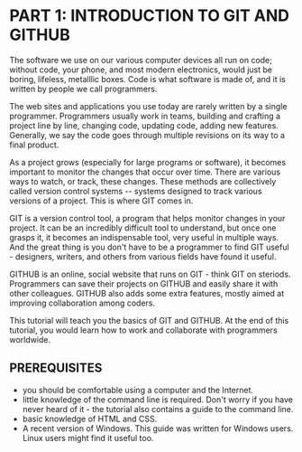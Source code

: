 # PART 1: INTRODUCTION TO GIT AND GITHUB

The software we use on our various computer devices all run on code; without code, your phone, and most modern electronics, would just be boring, lifeless, metalllic boxes. Code is what software is made of, and it is written by people we call programmers. 

The web sites and applications you use today are rarely written by a single programmer. Programmers usually work in teams, building and crafting a project line by line, changing code, updating code, adding new features. Generally, we say the code goes through multiple revisions on its way to a final product.

As a project grows (especially for large programs or software), it becomes important to monitor the changes that occur over time. There are various ways to watch, or track, these changes. These methods are collectively called version control systems -- systems designed to track various versions of a project. This is where GIT comes in.

GIT is a version control tool, a program that helps monitor changes in your project. It can be an incredibly difficult tool to understand, but once one grasps it, it becomes an indispensable tool, very useful in multiple ways. And the great thing is you don't have to be a programmer to find GIT useful - designers, writers, and others from various fields have found it useful.

GITHUB is an online, social website that runs on GIT - think GIT on steriods. Programmers can save their projects on GITHUB and easily share it with other colleagues. GITHUB also adds some extra features, mostly aimed at improving collaboration among coders.

This tutorial will teach you the basics of GIT and GITHUB. At the end of this tutorial, you would learn how to work and collaborate with programmers worldwide.

## PREREQUISITES
 - you should be comfortable using a computer and the Internet.
 - little knowledge of the command line is required. Don't worry if you have never heard of it - the tutorial also contains a guide to the command line.
 - basic knowledge of HTML and CSS.
 - A recent version of Windows. This guide was written for Windows users. Linux users might find it useful too.
